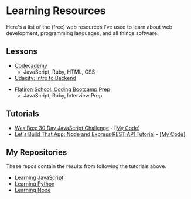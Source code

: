 # Learning Resources

Here's a list of the (free) web resources I've used to learn about web development, programming languages, and all things software.

## Lessons
- [Codecademy](https://www.codecademy.com/)
  - JavaScript, Ruby, HTML, CSS
- [Udacity: Intro to Backend](https://classroom.udacity.com/courses/ud171)
<!-- - [Coursera: Algorithms, Part I from Princeton University](https://www.coursera.org/learn/algorithms-part1/) -->
- [Flatiron School: Coding Bootcamp Prep](https://flatironschool.com/programs/online-bootcamp-prep-course/)
  - JavaScript, Ruby, Interview Prep
 
 ## Tutorials
 - [Wes Bos: 30 Day JavaScript Challenge](https://javascript30.com/) - [[My Code]](https://github.com/stephaniekyyip/learning_javascript/tree/master/javascript-30)
 - [Let's Build That App: Node and Express REST API Tutorial](https://www.youtube.com/watch?v=F7NVpxxmmgM&list=PL0dzCUj1L5JE4w_OctDGyZOhML6OtJSqR) - [[My Code]](https://github.com/stephaniekyyip/learning_node/tree/master/node-rest-api)
 
## My Repositories
These repos contain the results from following the tutorials above.
- [Learning JavaScript](https://github.com/stephaniekyyip/learning_javascript)
- [Learning Python](https://github.com/stephaniekyyip/python)
- [Learning Node](https://github.com/stephaniekyyip/learning_node)
